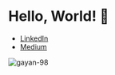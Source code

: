   # Hello, World! 👋

  - [LinkedIn](linkedin.com/in/gayan98)
  - [Medium](https://medium.com/@pathirage)

  <p align="left"> <img src="https://komarev.com/ghpvc/?username=gayan-98&label=Profile%20views&color=0e75b6&style=flat" alt="gayan-98" /> </p>





